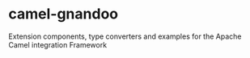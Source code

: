 camel-gnandoo
=============

Extension components, type converters and examples for the Apache Camel integration Framework
